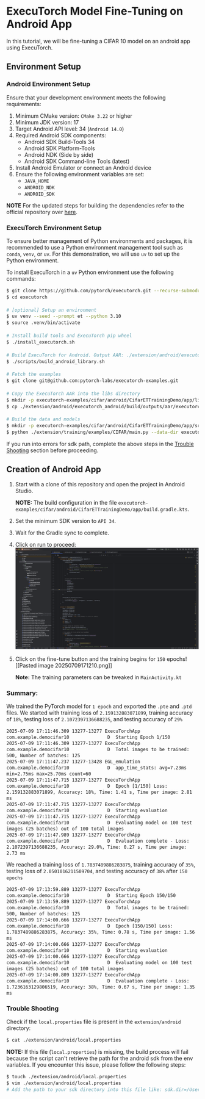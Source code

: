 # ExecuTorch Model Fine-Tuning on Android App

In this tutorial, we will be fine-tuning a CIFAR 10 model on an android app using ExecuTorch.

## Environment Setup

### Android Environment Setup

Ensure that your development environment meets the following requirements:

1. Minimum CMake version: `CMake 3.22` or higher
2. Minimum JDK version: 17
3. Target Android API level: 34 (`Android 14.0`)
4. Required Android SDK components:
   - Android SDK Build-Tools 34
   - Android SDK Platform-Tools
   - Android NDK (Side by side)
   - Android SDK Command-line Tools (latest)
5. Install Android Emulator or connect an Android device
6. Ensure the following environment variables are set:
   - `JAVA_HOME`
   - `ANDROID_NDK`
   - `ANDROID_SDK`

**NOTE** For the updated steps for building the dependencies refer to the official repository over [here](https://github.com/pytorch/executorch/blob/main/extension/android/README.md).

### ExecuTorch Environment Setup

To ensure better management of Python environments and packages, it is recommended to use a Python environment management tool such as `conda`, `venv`, or `uv`. For this demonstration, we will use `uv` to set up the Python environment.

To install ExecuTorch in a `uv` Python environment use the following commands:

```bash
$ git clone https://github.com/pytorch/executorch.git --recurse-submodules
$ cd executorch

# [optional] Setup an environment
$ uv venv --seed --prompt et --python 3.10
$ source .venv/bin/activate

# Install build tools and ExecuTorch pip wheel
$ ./install_executorch.sh

# Build ExecuTorch for Android. Output AAR: ./extension/android/executorch_android/build/outputs/aar/executorch_android-debug.aar
$ ./scripts/build_android_library.sh

# Fetch the examples
$ git clone git@github.com:pytorch-labs/executorch-examples.git

# Copy the ExecuTorch AAR into the libs directory
$ mkdir -p executorch-examples/cifar/android/CifarETTrainingDemo/app/libs
$ cp ./extension/android/executorch_android/build/outputs/aar/executorch_android-debug.aar executorch-examples/cifar/android/CifarETTrainingDemo/app/libs/executorch.aar

# Build the data and models
$ mkdir -p executorch-examples/cifar/android/CifarETTrainingDemo/app/src/main/assets/
$ python ./extension/training/examples/CIFAR/main.py --data-dir executorch-examples/cifar/android/CifarETTrainingDemo/app/src/main/assets/ --model-path executorch-examples/cifar/android/CifarETTrainingDemo/app/src/main/assets/cifar10_model.pth --pte-model-path executorch-examples/cifar/android/CifarETTrainingDemo/app/src/main/assets/cifar10_model.pte --split-pte-model-path executorch-examples/cifar/android/CifarETTrainingDemo/app/src/main/assets/cifar10_model_pte_only.pte --save-pt-json executorch-examples/cifar/android/CifarETTrainingDemo/app/src/main/assets/cifar10_pt.json --save-et-json executorch-examples/cifar/android/CifarETTrainingDemo/app/src/main/assets/cifar10_et.json --ptd-model-dir executorch-examples/cifar/android/CifarETTrainingDemo/app/src/main/assets/ --epochs 5 --fine-tune-epochs 10
```

If you run into errors for sdk path, complete the above steps in the [Trouble Shooting](#trouble-shooting) section before proceeding.

## Creation of Android App

1. Start with a clone of this repository and open the project in Android Studio.

    **NOTE:** The build configuration in the file `executorch-examples/cifar/android/CifarETTrainingDemo/app/build.gradle.kts`.

2. Set the minimum SDK version to `API 34`.

3. Wait for the Gradle sync to complete.

4. Click on run to proceed: ![](./images/Pasted%20image%2020250709170837.png)

5. Click on the fine-tune button and the training begins for `150` epochs![[Pasted image 20250709171210.png]]

    **Note:** The training parameters can be tweaked in `MainActivity.kt`

### Summary:

We trained the PyTorch model for `1 epoch` and exported the `.pte` and `.ptd` files. We started with training loss of `2.159132883071899`, training accuracy of `18%`, testing loss of `2.1072397136688235`, and testing accuracy of `29%`

```log
2025-07-09 17:11:46.309 13277-13277 ExecuTorchApp           com.example.democifar10              D  Starting Epoch 1/150
2025-07-09 17:11:46.309 13277-13277 ExecuTorchApp           com.example.democifar10              D  Total images to be trained: 500, Number of batches: 125
2025-07-09 17:11:47.237 13277-13428 EGL_emulation           com.example.democifar10              D  app_time_stats: avg=7.23ms min=2.75ms max=25.70ms count=60
2025-07-09 17:11:47.715 13277-13277 ExecuTorchApp           com.example.democifar10              D  Epoch [1/150] Loss: 2.159132883071899, Accuracy: 18%, Time: 1.41 s, Time per image: 2.81 ms
2025-07-09 17:11:47.715 13277-13277 ExecuTorchApp           com.example.democifar10              D  Starting evaluation
2025-07-09 17:11:47.715 13277-13277 ExecuTorchApp           com.example.democifar10              D  Evaluating model on 100 test images (25 batches) out of 100 total images
2025-07-09 17:11:47.989 13277-13277 ExecuTorchApp           com.example.democifar10              D  Evaluation complete - Loss: 2.1072397136688235, Accuracy: 29.0%, Time: 0.27 s, Time per image: 2.73 ms
```

We reached a training loss of `1.7837489886283875`, training accuracy of `35%`, testing loss of `2.0501016211509704`, and testing accuracy of `38%` after `150 epochs`

```log
2025-07-09 17:13:59.889 13277-13277 ExecuTorchApp           com.example.democifar10              D  Starting Epoch 150/150
2025-07-09 17:13:59.889 13277-13277 ExecuTorchApp           com.example.democifar10              D  Total images to be trained: 500, Number of batches: 125
2025-07-09 17:14:00.666 13277-13277 ExecuTorchApp           com.example.democifar10              D  Epoch [150/150] Loss: 1.7837489886283875, Accuracy: 35%, Time: 0.78 s, Time per image: 1.56 ms
2025-07-09 17:14:00.666 13277-13277 ExecuTorchApp           com.example.democifar10              D  Starting evaluation
2025-07-09 17:14:00.666 13277-13277 ExecuTorchApp           com.example.democifar10              D  Evaluating model on 100 test images (25 batches) out of 100 total images
2025-07-09 17:14:00.809 13277-13277 ExecuTorchApp           com.example.democifar10              D  Evaluation complete - Loss: 1.7236163129806519, Accuracy: 38%, Time: 0.67 s, Time per image: 1.35 ms
```

### Trouble Shooting

Check if the `local.properties` file is present in the `extension/android` directory:

```bash
$ cat ./extension/android/local.properties
```

**NOTE:** If this file (`local.properties`) is missing, the build process will fail because the script can't retrieve the path for the android sdk from the env variables. If you encounter this issue, please follow the following steps:

```bash
$ touch ./extension/android/local.properties
$ vim ./extension/android/local.properties
# Add the path to your sdk directory into this file like: sdk.dir=/Users/<USERNAME>/Library/Android/sdk
```

